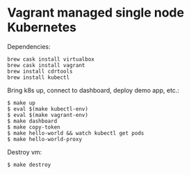# Vagrant managed single node Kubernetes

Dependencies:
```shell
brew cask install virtualbox
brew cask install vagrant
brew install cdrtools
brew install kubectl
```

Bring k8s up, connect to dashboard, deploy demo app, etc.:
```shell
$ make up
$ eval $(make kubectl-env)
$ eval $(make vagrant-env)
$ make dashboard
$ make copy-token
$ make hello-world && watch kubectl get pods
$ make hello-world-proxy
```

Destroy vm:
```shell
$ make destroy
```
